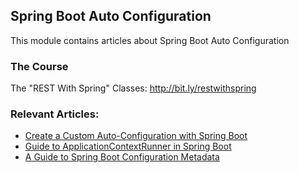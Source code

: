 ## Spring Boot Auto Configuration

This module contains articles about Spring Boot Auto Configuration

### The Course
The "REST With Spring" Classes: http://bit.ly/restwithspring

### Relevant Articles:

- [Create a Custom Auto-Configuration with Spring Boot](https://www.baeldung.com/spring-boot-custom-auto-configuration)
- [Guide to ApplicationContextRunner in Spring Boot](https://www.baeldung.com/spring-boot-context-runner)
- [A Guide to Spring Boot Configuration Metadata](https://www.baeldung.com/spring-boot-configuration-metadata)

